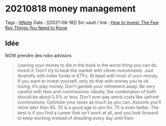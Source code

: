 # 20210818 money management
Tags : [litNote](litNote)
Date : [[2021-08-18]]
Src vault / link  : [How to Invest: The Few Key Things You Need to Know](How%20to%20Invest:%20The%20Few%20Key%20Things%20You%20Need%20to%20Know.md)


## Idée
NOW prendre des robo advisors 




> Leaving your money to die in the bank is the worst thing you can do. Invest it.
Don’t try to beat the market with clever investments. Just diversify with index funds or ETFs. At least with most of your money. If you want to invest yourself, only do that with money you’re ok losing. It’s play money. Don’t gamble your retirement away.
Be very careful with fees and commissions. Ideally, the combination of both should be about 0.5% or less. Don’t ever pay weird costs like upfront commissions.
Optimize your taxes as much as you can.
Assume you’ll retire later than 65. 70 is a good age to aim for. 75 is even better. The best is if you find a career that isn’t work at all, and you look forward to keep working instead of dreading every day until then. 
